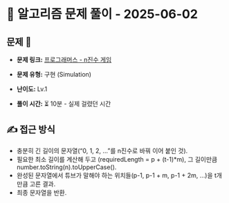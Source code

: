 # 📝 알고리즘 문제 풀이 - 2025-06-02

## 문제 📖

- **문제 링크:** [프로그래머스 - n진수 게임](https://school.programmers.co.kr/learn/courses/30/lessons/17687)

- **문제 유형:** 구현 (Simulation)

- **난이도:** Lv.1

- **풀이 시간:** ⏳ 10분 - 실제 걸렸던 시간

## ✍ 접근 방식

- 충분히 긴 길이의 문자열(“0, 1, 2, …”를 n진수로 바꿔 이어 붙인 것).
- 필요한 최소 길이를 계산해 두고 (requiredLength = p + (t-1)\*m), 그 길이만큼 number.toString(n).toUpperCase().
- 완성된 문자열에서 튜브가 말해야 하는 위치들(p-1, p-1 + m, p-1 + 2m, …)을 t개만큼 고른 결과.
- 최종 문자열을 반환.
